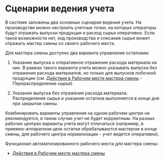 # Сценарии ведения учета

В системе заложены два основных сценария ведения учета. На производстве можно настроить учетные точки, на которых операторы будут отражать выпуски продукции и расход сырья оперативно. Если такой возможности нет, ход производства и списания сырья может отражать мастер смены со своего рабочего места.

Для мастера смены доступно два варианта управления остатками:

1. Указание выпуска и оперативное отражение расхода материала на них. В рамках такого варианта учета можно указывать выпуски без отражения расхода материалов, но только для выпусков побочной продукции (см. [Действия в Рабочем месте мастера смены](WorkPlaceOfShiftWizard/WorkPlaceOfShiftWizard.md) - Перераспределение сырья)

2. Указание выпуска без отражения расхода материала. Распределение сырья и указание остатков выполняется в конце дня при закрытии смены.

Комбинировать варианты управления на одном рабочем центре не рекомендуется, в таком случае учет не будет корректным. На разных рабочих центрах варианты учета могут отличаться (например, в приемно-аппаратном цехе остатки обрабатываются мастером в конце смены, для рабочего центра нормализации - учет ведется оперативно).

Функционал автоматизированного рабочего места для мастера смены:

- [Действия в Рабочем месте мастера смены](WorkPlaceOfShiftWizard/WorkPlaceOfShiftWizard.md)
